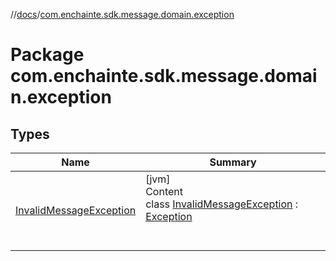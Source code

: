 //[docs](../index.md)/[com.enchainte.sdk.message.domain.exception](index.md)

# Package com.enchainte.sdk.message.domain.exception

## Types

|  Name|  Summary| 
|---|---|
| <a name="com.enchainte.sdk.message.domain.exception/InvalidMessageException///PointingToDeclaration/"></a>[InvalidMessageException](-invalid-message-exception/index.md)| <a name="com.enchainte.sdk.message.domain.exception/InvalidMessageException///PointingToDeclaration/"></a>[jvm]  <br>Content  <br>class [InvalidMessageException](-invalid-message-exception/index.md) : [Exception](https://docs.oracle.com/javase/8/docs/api/java/lang/Exception.html)  <br><br><br>

